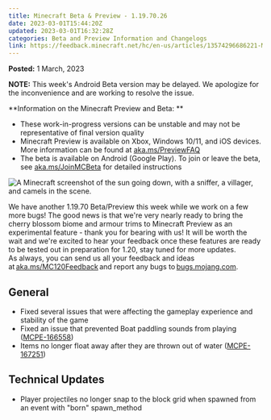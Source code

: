```yaml
---
title: Minecraft Beta & Preview - 1.19.70.26
date: 2023-03-01T15:44:20Z
updated: 2023-03-01T16:32:28Z
categories: Beta and Preview Information and Changelogs
link: https://feedback.minecraft.net/hc/en-us/articles/13574296686221-Minecraft-Beta-Preview-1-19-70-26
---
```


**Posted:** 1 March, 2023

**NOTE:** This week's Android Beta version may be delayed. We apologize for the inconvenience and are working to resolve the issue.

**Information on the Minecraft Preview and Beta: **

- These work-in-progress versions can be unstable and may not be representative of final version quality
- Minecraft Preview is available on Xbox, Windows 10/11, and iOS devices. More information can be found at [aka.ms/PreviewFAQ](http://aka.ms/PreviewFAQ)
- The beta is available on Android (Google Play). To join or leave the beta, see [aka.ms/JoinMCBeta](https://aka.ms/JoinMCBeta) for detailed instructions

![A Minecraft screenshot of the sun going down, with a sniffer, a villager, and camels in the scene. ](https://feedback.minecraft.net/hc/article_attachments/13569661534989)

We have another 1.19.70 Beta/Preview this week while we work on a few more bugs! The good news is that we're very nearly ready to bring the cherry blossom biome and armour trims to Minecraft Preview as an experimental feature - thank you for bearing with us! It will be worth the wait and we're excited to hear your feedback once these features are ready to be tested out in preparation for 1.20, stay tuned for more updates.  
As always, you can send us all your feedback and ideas at [aka.ms/MC120Feedback](https://aka.ms/MC120Feedback) and report any bugs to [bugs.mojang.com](https://bugs.mojang.com/).

## **General**

- Fixed several issues that were affecting the gameplay experience and stability of the game
- Fixed an issue that prevented Boat paddling sounds from playing ([MCPE-166558](https://bugs.mojang.com/browse/MCPE-166558))
- Items no longer float away after they are thrown out of water ([MCPE-167251](https://bugs.mojang.com/browse/MCPE-167251))

## **Technical Updates**

- Player projectiles no longer snap to the block grid when spawned from an event with "born" spawn_method
